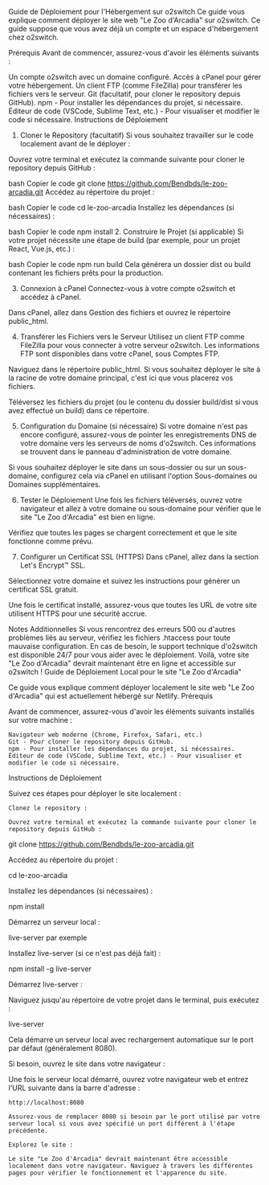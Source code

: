 Guide de Déploiement pour l'Hébergement sur o2switch
Ce guide vous explique comment déployer le site web "Le Zoo d'Arcadia" sur o2switch. Ce guide suppose que vous avez déjà un compte et un espace d'hébergement chez o2switch.

Prérequis
Avant de commencer, assurez-vous d'avoir les éléments suivants :

Un compte o2switch avec un domaine configuré.
Accès à cPanel pour gérer votre hébergement.
Un client FTP (comme FileZilla) pour transférer les fichiers vers le serveur.
Git (facultatif, pour cloner le repository depuis GitHub).
npm - Pour installer les dépendances du projet, si nécessaire.
Éditeur de code (VSCode, Sublime Text, etc.) - Pour visualiser et modifier le code si nécessaire.
Instructions de Déploiement
1. Cloner le Repository (facultatif)
Si vous souhaitez travailler sur le code localement avant de le déployer :

Ouvrez votre terminal et exécutez la commande suivante pour cloner le repository depuis GitHub :

bash
Copier le code
git clone https://github.com/Bendbds/le-zoo-arcadia.git
Accédez au répertoire du projet :

bash
Copier le code
cd le-zoo-arcadia
Installez les dépendances (si nécessaires) :

bash
Copier le code
npm install
2. Construire le Projet (si applicable)
Si votre projet nécessite une étape de build (par exemple, pour un projet React, Vue.js, etc.) :

bash
Copier le code
npm run build
Cela générera un dossier dist ou build contenant les fichiers prêts pour la production.

3. Connexion à cPanel
Connectez-vous à votre compte o2switch et accédez à cPanel.

Dans cPanel, allez dans Gestion des fichiers et ouvrez le répertoire public_html.

4. Transférer les Fichiers vers le Serveur
Utilisez un client FTP comme FileZilla pour vous connecter à votre serveur o2switch. Les informations FTP sont disponibles dans votre cPanel, sous Comptes FTP.

Naviguez dans le répertoire public_html. Si vous souhaitez déployer le site à la racine de votre domaine principal, c'est ici que vous placerez vos fichiers.

Téléversez les fichiers du projet (ou le contenu du dossier build/dist si vous avez effectué un build) dans ce répertoire.

5. Configuration du Domaine (si nécessaire)
Si votre domaine n'est pas encore configuré, assurez-vous de pointer les enregistrements DNS de votre domaine vers les serveurs de noms d'o2switch. Ces informations se trouvent dans le panneau d'administration de votre domaine.

Si vous souhaitez déployer le site dans un sous-dossier ou sur un sous-domaine, configurez cela via cPanel en utilisant l'option Sous-domaines ou Domaines supplémentaires.

6. Tester le Déploiement
Une fois les fichiers téléversés, ouvrez votre navigateur et allez à votre domaine ou sous-domaine pour vérifier que le site "Le Zoo d'Arcadia" est bien en ligne.

Vérifiez que toutes les pages se chargent correctement et que le site fonctionne comme prévu.

7. Configurer un Certificat SSL (HTTPS)
Dans cPanel, allez dans la section Let's Encrypt™ SSL.

Sélectionnez votre domaine et suivez les instructions pour générer un certificat SSL gratuit.

Une fois le certificat installé, assurez-vous que toutes les URL de votre site utilisent HTTPS pour une sécurité accrue.

Notes Additionnelles
Si vous rencontrez des erreurs 500 ou d'autres problèmes liés au serveur, vérifiez les fichiers .htaccess pour toute mauvaise configuration.
En cas de besoin, le support technique d'o2switch est disponible 24/7 pour vous aider avec le déploiement.
Voilà, votre site "Le Zoo d'Arcadia" devrait maintenant être en ligne et accessible sur o2switch !
Guide de Déploiement Local pour le site "Le Zoo d'Arcadia"

Ce guide vous explique comment déployer localement le site web "Le Zoo d'Arcadia" qui est actuellement hébergé sur Netlify.
Prérequis

Avant de commencer, assurez-vous d'avoir les éléments suivants installés sur votre machine :

    Navigateur web moderne (Chrome, Firefox, Safari, etc.)
    Git - Pour cloner le repository depuis GitHub.
    npm - Pour installer les dépendances du projet, si nécessaires.
    Éditeur de code (VSCode, Sublime Text, etc.) - Pour visualiser et modifier le code si nécessaire.

Instructions de Déploiement

Suivez ces étapes pour déployer le site localement :

    Clonez le repository :

    Ouvrez votre terminal et exécutez la commande suivante pour cloner le repository depuis GitHub :

git clone https://github.com/Bendbds/le-zoo-arcadia.git

Accédez au répertoire du projet :

cd le-zoo-arcadia

Installez les dépendances (si nécessaires) :

npm install

Démarrez un serveur local :

live-server par exemple

Installez live-server (si ce n'est pas déjà fait) :

npm install -g live-server

Démarrez live-server :

Naviguez jusqu'au répertoire de votre projet dans le terminal, puis exécutez :

live-server

Cela démarre un serveur local avec rechargement automatique sur le port par défaut (généralement 8080).

Si besoin, ouvrez le site dans votre navigateur :

Une fois le serveur local démarré, ouvrez votre navigateur web et entrez l'URL suivante dans la barre d'adresse :

    http://localhost:8080

    Assurez-vous de remplacer 8080 si besoin par le port utilisé par votre serveur local si vous avez spécifié un port différent à l'étape précédente.

    Explorez le site :

    Le site "Le Zoo d'Arcadia" devrait maintenant être accessible localement dans votre navigateur. Naviguez à travers les différentes pages pour vérifier le fonctionnement et l'apparence du site.

